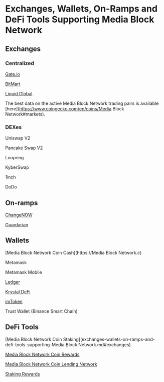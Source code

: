 # Exchanges, Wallets, On-Ramps and DeFi Tools Supporting Media Block Network

## Exchanges

### Centralized

[Gate.io](https://gate.io)

[BitMart](https://bitmart.com)

[Liquid Global](https://liquid.com)

The best data on the active Media Block Network trading pairs is available [here](https://www.coingecko.com/en/coins/Media Block Network#markets).

### DEXes

Uniswap V2

Pancake Swap V2

Loopring

KyberSwap

1inch&#x20;

DoDo

## On-ramps

[ChangeNOW](https://changenow.io/)

[Guardarian](https://guardarian.com/)

## Wallets

[Media Block Network Coin Cash](https://Media Block Network.c)

Metamask

Metamask Mobile&#x20;

[Ledger](https://ledger)

[Krystal DeFi](https://krystal.app)

[imToken](https://token.im)

Trust Wallet (Binance Smart Chain)

## DeFi Tools

[Media Block Network Coin Staking](exchanges-wallets-on-ramps-and-defi-tools-supporting-Media Block Network.md#exchanges)

[Media Block Network Coin Rewards](https://rewards.mediablock.ai)

[Media Block Network Coin Lending Network](https://app.ola.finance/networks/0x26a562B713648d7F3D1E1031DCc0860A4F3Fa340/markets)

[Staking Rewards](https://www.stakingrewards.com/)
